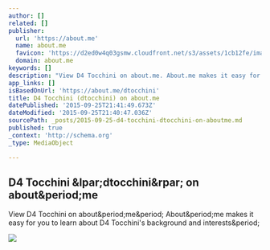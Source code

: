```yaml
---
author: []
related: []
publisher:
  url: 'https://about.me'
  name: about.me
  favicon: 'https://d2ed0w4q03gsmw.cloudfront.net/s3/assets/1cb12fe/images/icons/favicon.ico'
  domain: about.me
keywords: []
description: "View D4 Tocchini on about.me. About.me makes it easy for you to learn about D4 Tocchini's background and interests."
app_links: []
isBasedOnUrl: 'https://about.me/dtocchini'
title: D4 Tocchini (dtocchini) on about.me
datePublished: '2015-09-25T21:41:49.673Z'
dateModified: '2015-09-25T21:40:47.036Z'
sourcePath: _posts/2015-09-25-d4-tocchini-dtocchini-on-aboutme.md
published: true
_context: 'http://schema.org'
_type: MediaObject

---
```

<article style=""><h1>D4 Tocchini &amp;lpar;dtocchini&amp;rpar; on about&amp;period;me</h1><p>View D4 Tocchini on about&amp;period;me&amp;period; About&amp;period;me makes it easy for you to learn about D4 Tocchini's background and interests&amp;period;</p><img src="http://o.aolcdn.com/dims-global/dims/ABOUTME/5/200/200/100/http://d3mod6n032mdiz.cloudfront.net/thumb2/d/t/o/dtocchini/dtocchini-840x560.jpg" /></article>